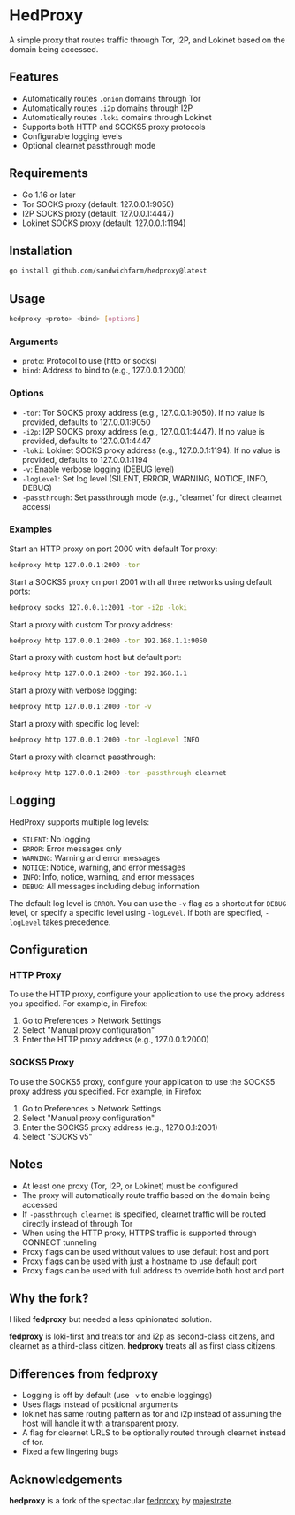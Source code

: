 # HedProxy

A simple proxy that routes traffic through Tor, I2P, and Lokinet based on the domain being accessed.

## Features

- Automatically routes `.onion` domains through Tor
- Automatically routes `.i2p` domains through I2P
- Automatically routes `.loki` domains through Lokinet
- Supports both HTTP and SOCKS5 proxy protocols
- Configurable logging levels
- Optional clearnet passthrough mode

## Requirements

- Go 1.16 or later
- Tor SOCKS proxy (default: 127.0.0.1:9050)
- I2P SOCKS proxy (default: 127.0.0.1:4447)
- Lokinet SOCKS proxy (default: 127.0.0.1:1194)

## Installation

```bash
go install github.com/sandwichfarm/hedproxy@latest
```

## Usage

```bash
hedproxy <proto> <bind> [options]
```

### Arguments

- `proto`: Protocol to use (http or socks)
- `bind`: Address to bind to (e.g., 127.0.0.1:2000)

### Options

- `-tor`: Tor SOCKS proxy address (e.g., 127.0.0.1:9050). If no value is provided, defaults to 127.0.0.1:9050
- `-i2p`: I2P SOCKS proxy address (e.g., 127.0.0.1:4447). If no value is provided, defaults to 127.0.0.1:4447
- `-loki`: Lokinet SOCKS proxy address (e.g., 127.0.0.1:1194). If no value is provided, defaults to 127.0.0.1:1194
- `-v`: Enable verbose logging (DEBUG level)
- `-logLevel`: Set log level (SILENT, ERROR, WARNING, NOTICE, INFO, DEBUG)
- `-passthrough`: Set passthrough mode (e.g., 'clearnet' for direct clearnet access)

### Examples

Start an HTTP proxy on port 2000 with default Tor proxy:
```bash
hedproxy http 127.0.0.1:2000 -tor
```

Start a SOCKS5 proxy on port 2001 with all three networks using default ports:
```bash
hedproxy socks 127.0.0.1:2001 -tor -i2p -loki
```

Start a proxy with custom Tor proxy address:
```bash
hedproxy http 127.0.0.1:2000 -tor 192.168.1.1:9050
```

Start a proxy with custom host but default port:
```bash
hedproxy http 127.0.0.1:2000 -tor 192.168.1.1
```

Start a proxy with verbose logging:
```bash
hedproxy http 127.0.0.1:2000 -tor -v
```

Start a proxy with specific log level:
```bash
hedproxy http 127.0.0.1:2000 -tor -logLevel INFO
```

Start a proxy with clearnet passthrough:
```bash
hedproxy http 127.0.0.1:2000 -tor -passthrough clearnet
```

## Logging

HedProxy supports multiple log levels:

- `SILENT`: No logging
- `ERROR`: Error messages only
- `WARNING`: Warning and error messages
- `NOTICE`: Notice, warning, and error messages
- `INFO`: Info, notice, warning, and error messages
- `DEBUG`: All messages including debug information

The default log level is `ERROR`. You can use the `-v` flag as a shortcut for `DEBUG` level, or specify a specific level using `-logLevel`. If both are specified, `-logLevel` takes precedence.

## Configuration

### HTTP Proxy

To use the HTTP proxy, configure your application to use the proxy address you specified. For example, in Firefox:

1. Go to Preferences > Network Settings
2. Select "Manual proxy configuration"
3. Enter the HTTP proxy address (e.g., 127.0.0.1:2000)

### SOCKS5 Proxy

To use the SOCKS5 proxy, configure your application to use the SOCKS5 proxy address you specified. For example, in Firefox:

1. Go to Preferences > Network Settings
2. Select "Manual proxy configuration"
3. Enter the SOCKS5 proxy address (e.g., 127.0.0.1:2001)
4. Select "SOCKS v5"

## Notes

- At least one proxy (Tor, I2P, or Lokinet) must be configured
- The proxy will automatically route traffic based on the domain being accessed
- If `-passthrough clearnet` is specified, clearnet traffic will be routed directly instead of through Tor
- When using the HTTP proxy, HTTPS traffic is supported through CONNECT tunneling
- Proxy flags can be used without values to use default host and port
- Proxy flags can be used with just a hostname to use default port
- Proxy flags can be used with full address to override both host and port

## Why the fork?
I liked **fedproxy** but needed a less opinionated solution.

**fedproxy** is loki-first and treats tor and i2p as second-class citizens, and clearnet as a third-class citizen.
**hedproxy** treats all as first class citizens.

## Differences from fedproxy

- Logging is off by default (use `-v` to enable loggingg)
- Uses flags instead of positional arguments
- lokinet has same routing pattern as tor and i2p instead of assuming the host will handle it with a transparent proxy.
- A flag for clearnet URLS to be optionally routed through clearnet instead of tor.
- Fixed a few lingering bugs

## Acknowledgements

**hedproxy** is a fork of the spectacular [fedproxy](https://github.com/majestrate/fedproxy) by [majestrate](https://github.com/majestrate). 
